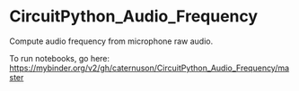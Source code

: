 # CircuitPython_Audio_Frequency
Compute audio frequency from microphone raw audio.

To run notebooks, go here:
https://mybinder.org/v2/gh/caternuson/CircuitPython_Audio_Frequency/master
